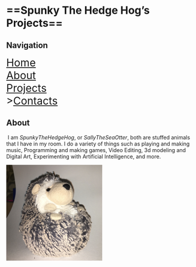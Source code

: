 # ==Spunky The Hedge Hog’s Projects==

## Navigation

<span style="font-size:2em"><u><a href="HomePage.html">Home</a></u><br/><a href="AboutPage.html">About</a><br/><a href="ProjectsPage.html">Projects</a><br/>><a href="ContactPage.html">Contacts</a></span>

## About

​	I am *SpunkyTheHedgeHog*, or *SallyTheSeaOtter*, both are stuffed animals that I have in my room. I do a variety of things such as playing and making music, Programming and making games, Video Editing, 3d modeling and Digital Art, Experimenting with Artificial Intelligence, and more.

<img src="..\Images and Videos\Spunky.jpg" alt="Spunky" style="zoom: 25%;">
